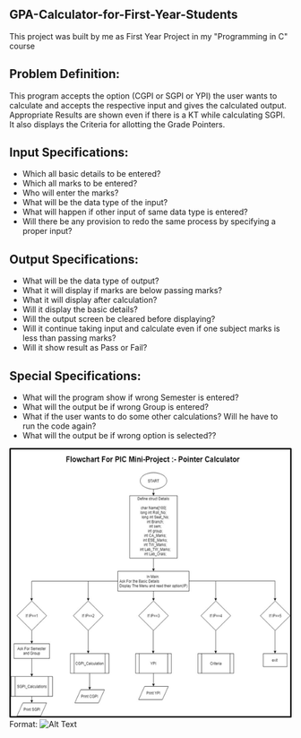 ## GPA-Calculator-for-First-Year-Students
This project was built by me as First Year Project in my "Programming in C" course

## Problem Definition:
This program accepts the option (CGPI or SGPI or YPI) the user wants to calculate and accepts the respective input and gives the calculated output. Appropriate Results are shown even if there is a KT while calculating SGPI. It also displays the Criteria for allotting the Grade Pointers. 

## Input Specifications:

* Which all basic details to be entered?
* Which all marks to be entered?
* Who will enter the marks? 
* What will be the data type of the input?
* What will happen if other input of same data type is entered? 
* Will there be any provision to redo the same process by specifying a proper input? 

## Output Specifications:
* What will be the data type of output?
* What it will display if marks are below passing marks? 
* What it will display after calculation?
* Will it display the basic details?
* Will the output screen be cleared before displaying? 
* Will it continue taking input and calculate even if one subject marks is less than passing marks? 
* Will it show result as Pass or Fail?

## Special Specifications:
*	What will the program show if wrong Semester is entered?
*	What will the output be if wrong Group is entered? 
*	What if the user wants to do some other calculations? Will he have to run the code again?
*	What will the output be if wrong option is selected??

![Flowchart of the System](/images/Flowchart_Overview.png)
Format: ![Alt Text](url)
